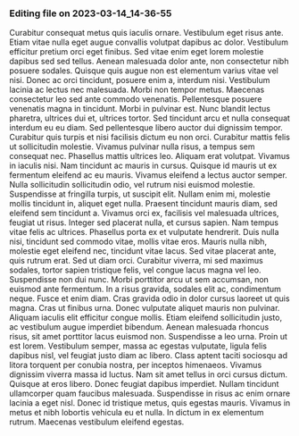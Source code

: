 

### Editing file on 2023-03-14_14-36-55

Curabitur consequat metus quis iaculis ornare. Vestibulum eget risus ante. Etiam vitae nulla eget augue convallis volutpat dapibus ac dolor. Vestibulum efficitur pretium orci eget finibus. Sed vitae enim eget lorem molestie dapibus sed sed tellus. Aenean malesuada dolor ante, non consectetur nibh posuere sodales. Quisque quis augue non est elementum varius vitae vel nisi. Donec ac orci tincidunt, posuere enim a, interdum nisi.
Vestibulum lacinia ac lectus nec malesuada. Morbi non tempor metus. Maecenas consectetur leo sed ante commodo venenatis. Pellentesque posuere venenatis magna in tincidunt. Morbi in pulvinar est. Nunc blandit lectus pharetra, ultrices dui et, ultrices tortor. Sed tincidunt arcu et nulla consequat interdum eu eu diam. Sed pellentesque libero auctor dui dignissim tempor. Curabitur quis turpis et nisi facilisis dictum eu non orci. Curabitur mattis felis ut sollicitudin molestie. Vivamus pulvinar nulla risus, a tempus sem consequat nec.
Phasellus mattis ultrices leo. Aliquam erat volutpat. Vivamus in iaculis nisi. Nam tincidunt ac mauris in cursus. Quisque id mauris ut ex fermentum eleifend ac eu mauris. Vivamus eleifend a lectus auctor semper. Nulla sollicitudin sollicitudin odio, vel rutrum nisi euismod molestie. Suspendisse at fringilla turpis, ut suscipit elit. Nullam enim mi, molestie mollis tincidunt in, aliquet eget nulla. Praesent tincidunt mauris diam, sed eleifend sem tincidunt a. Vivamus orci ex, facilisis vel malesuada ultrices, feugiat ut risus. Integer sed placerat nulla, et cursus sapien. Nam tempus vitae felis ac ultrices. Phasellus porta ex et vulputate hendrerit. Duis nulla nisi, tincidunt sed commodo vitae, mollis vitae eros.
Mauris nulla nibh, molestie eget eleifend nec, tincidunt vitae lacus. Sed vitae placerat ante, quis rutrum erat. Sed ut diam orci. Curabitur viverra, mi sed maximus sodales, tortor sapien tristique felis, vel congue lacus magna vel leo. Suspendisse non dui nunc. Morbi porttitor arcu ut sem accumsan, non euismod ante fermentum. In a risus gravida, sodales elit ac, condimentum neque. Fusce et enim diam. Cras gravida odio in dolor cursus laoreet ut quis magna. Cras ut finibus urna. Donec vulputate aliquet mauris non pulvinar. Aliquam iaculis elit efficitur congue mollis. Etiam eleifend sollicitudin justo, ac vestibulum augue imperdiet bibendum.
Aenean malesuada rhoncus risus, sit amet porttitor lacus euismod non. Suspendisse a leo urna. Proin ut est lorem. Vestibulum semper, massa ac egestas vulputate, ligula felis dapibus nisl, vel feugiat justo diam ac libero. Class aptent taciti sociosqu ad litora torquent per conubia nostra, per inceptos himenaeos. Vivamus dignissim viverra massa id luctus. Nam sit amet tellus in orci cursus dictum. Quisque at eros libero. Donec feugiat dapibus imperdiet. Nullam tincidunt ullamcorper quam faucibus malesuada. Suspendisse in risus ac enim ornare lacinia a eget nisl. Donec id tristique metus, quis egestas mauris. Vivamus in metus et nibh lobortis vehicula eu et nulla. In dictum in ex elementum rutrum. Maecenas vestibulum eleifend egestas.


